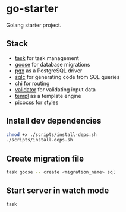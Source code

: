 # go-starter

Golang starter project.

## Stack

- [task](https://taskfile.dev) for task management
- [goose](https://pressly.github.io/goose/) for database migrations
- [pgx](https://github.com/jackc/pgx) as a PostgreSQL driver
- [sqlc](https://sqlc.dev/) for generating code from SQL queries
- [chi](https://go-chi.io/) for routing
- [validator](https://pkg.go.dev/github.com/go-playground/validator/v10) for validating input data
- [templ](https://templ.guide/) as a template engine
- [picocss](https://picocss.com/) for styles


## Install dev dependencies

```bash
chmod +x ./scripts/install-deps.sh
./scripts/install-deps.sh
```

## Create migration file

```bash
task goose -- create <migration_name> sql
```

## Start server in watch mode

```bash
task
```
